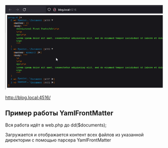 <img src="./img/12.2.png" alt="drawing" width="800"/>

http://blog.local:4516/

## Пример работы YamlFrontMatter  

Вся работа идёт в web.php до  dd($documents);

Загружается и отображается контент всех файлов из указанной директории с помощью парсера YamlFrontMatter




